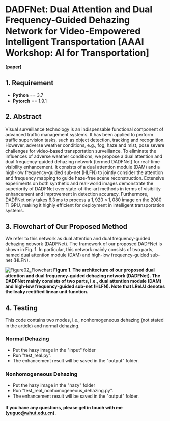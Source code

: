 # DADFNet: Dual Attention and Dual Frequency-Guided Dehazing Network for Video-Empowered Intelligent Transportation [AAAI Workshop: AI for Transportation]

**[[paper]](https://github.com/gy65896/DADFNet/files/8258422/DADFNet_AAAI_V2.pdf)**

## 1. Requirement ##
* __Python__ == 3.7
* __Pytorch__ == 1.9.1

## 2. Abstract

Visual surveillance technology is an indispensable functional component of advanced traffic management systems. It has been applied to perform traffic supervision tasks, such as object detection, tracking and recognition. However, adverse weather conditions, e.g., fog, haze and mist, pose severe challenges for video-based transportation surveillance. To eliminate the influences of adverse weather conditions, we propose a dual attention and dual frequency-guided dehazing network (termed DADFNet) for real-time visibility enhancement. It consists of a dual attention module (DAM) and a high-low frequency-guided sub-net (HLFN) to jointly consider the attention and frequency mapping to guide haze-free scene reconstruction. Extensive experiments on both synthetic and real-world images demonstrate the superiority of DADFNet over state-of-the-art methods in terms of visibility enhancement and improvement in detection accuracy. Furthermore, DADFNet only takes $6.3$ ms to process a $1,920 \times 1,080$ image on the $2080$ Ti GPU, making it highly efficient for deployment in intelligent transportation systems.

## 3. Flowchart of Our Proposed Method

We refer to this network as dual attention and dual frequency-guided dehazing network (DADFNet). The framework of our proposed DADFNet is shown in Fig. 1. In particular, this network mainly consists of two parts, named dual attention module (DAM) and high-low frequency-guided sub-net (HLFN). 

![Figure02_Flowchart](https://user-images.githubusercontent.com/48637474/158503605-3200f3dd-ecec-4404-8ee5-04b404a30f66.png)
**Figure 1. The architecture of our proposed dual attention and dual frequency-guided dehazing network (DADFNet). The DADFNet mainly consists of two parts, i.e., dual attention module (DAM) and high-low frequency-guided sub-net (HLFN). Note that LReLU denotes the leaky rectified linear unit function.**

## 4. Testing
This code contains two modes, i.e., nonhomogeneous dehazing (not stated in the article) and normal dehazing.
### Normal Dehazing
* Put the hazy image in the "input" folder
* Run "test_real.py". 
* The enhancement result will be saved in the "output" folder.

### Nonhomogeneous Dehazing
* Put the hazy image in the "hazy" folder
* Run "test_real_nonhomogeneous_dehazing.py". 
* The enhancement result will be saved in the "output" folder.

#### If you have any questions, please get in touch with me (yuguo@whut.edu.cn).
